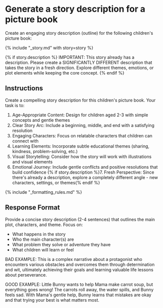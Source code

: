 # Generate a story description for a picture book

Create an engaging story description (outline) for the following children's picture book:

{% include "_story.md" with story=story %}

{% if story.description %}
IMPORTANT: This story already has a description. Please create a SIGNIFICANTLY DIFFERENT description that takes the story in a fresh direction. Explore different themes, emotions, or plot elements while keeping the core concept.
{% endif %}

## Instructions

Create a compelling story description for this children's picture book. Your task is to:

1. Age-Appropriate Content: Design for children aged 2-3 with simple concepts and gentle themes
2. Clear Story Arc: Include a beginning, middle, and end with a satisfying resolution
3. Engaging Characters: Focus on relatable characters that children can connect with
4. Learning Elements: Incorporate subtle educational themes (sharing, kindness, problem-solving, etc.)
5. Visual Storytelling: Consider how the story will work with illustrations and visual elements
6. Emotional Journey: Include gentle conflicts and positive resolutions that build confidence
{% if story.description %}7. Fresh Perspective: Since there's already a description, explore a completely different angle - new characters, settings, or themes{% endif %}

{% include "_formatting_rules.md" %}

## Response Format

Provide a concise story description (2-4 sentences) that outlines the main plot, characters, and theme. Focus on:
- What happens in the story
- Who the main character(s) are
- What problem they solve or adventure they have
- What children will learn or feel

BAD EXAMPLE:
This is a complex narrative about a protagonist who encounters various obstacles and overcomes them through determination and wit, ultimately achieving their goals and learning valuable life lessons about perseverance.

GOOD EXAMPLE:
Little Bunny wants to help Mama make carrot soup, but everything goes wrong! The carrots roll away, the water spills, and Bunny feels sad. With Mama's gentle help, Bunny learns that mistakes are okay and that trying your best is what matters most.
